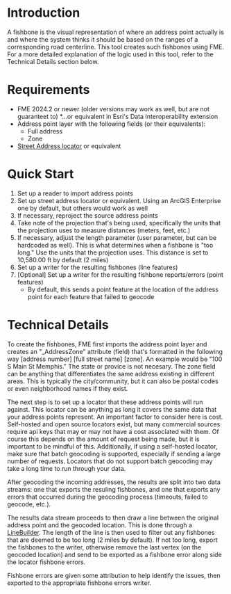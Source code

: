 # Introduction

A fishbone is the visual representation of where an address point actually is and where the system thinks it should be based on the ranges of a corresponding road centerline. This tool creates such fishbones using FME. For a more detailed explanation of the logic used in this tool, refer to the Technical Details section below.

# Requirements

* FME 2024.2 or newer (older versions may work as well, but are not guaranteet to)
  *...or equivalent in Esri's Data Interoperability extension
* Address point layer with the following fields (or their equivalents):
  * Full address
  * Zone
* [Street Address locator](https://pro.arcgis.com/en/pro-app/latest/help/data/geocoding/introduction-to-locator-roles.htm) or equivalent

# Quick Start

1. Set up a reader to import address points
2. Set up street address locator or equivalent. Using an ArcGIS Enterprise one by default, but others would work as well
3. If necessary, reproject the source address points
4. Take note of the projection that's being used, specifically the units that the projection uses to measure distances (meters, feet, etc.)
5. If necessary, adjust the length parameter (user parameter, but can be hardcoded as well). This is what determines when a fishbone is "too long." Use the units that the projection uses. This distance is set to 10,580.00 ft by default (2 miles) 
6. Set up a writer for the resulting fishbones (line features)
7. [Optional] Set up a writer for the resulting fishbone reports/errors (point features)
   * By default, this sends a point feature at the location of the address point for each feature that failed to geocode
  
# Technical Details

To create the fishbones, FME first imports the address point layer and creates an "_AddressZone" attribute (field) that's formatted in the following way [address number] [full street name] [zone]. An example would be "100 S Main St Memphis." The state or provice is not necesary. The zone field can be anything that differentiates the same address existing in different areas. This is typically the city/community, but it can also be postal codes or even neighborhood names if they exist.

The next step is to set up a locator that these address points will run against. This locator can be anything as long it covers the same data that your address points represent. An important factor to consider here is cost. Self-hosted and open source locators exist, but many commercial sources require api keys that may or may not have a cost associated with them. Of course this depends on the amount of request being made, but it is important to be mindful of this. Additionally, if using a self-hosted locator, make sure that batch geocoding is supported, especially if sending a large number of requests.  Locators that do not support batch geocoding may take a long time to run through your data.

After geocoding the incoming addresses, the results are split into two data streams: one that exports the resuling fishbones, and one that exports any errors that occurred during the geocoding process (timeouts, failed to geocode, etc.).

The results data stream proceeds to then draw a line between the original address point and the geocoded location. This is done through a [LineBuilder](https://docs.safe.com/fme/html/FME-Form-Documentation/FME-Transformers/Transformers/linebuilder.htm). The length of the line is then used to filter out any fishbones that are deemed to be too long (2 miles by default). If not too long, export the fishbones to the writer, otherwise remove the last vertex (on the geocoded location) and send to be exported as a fishbone error along side the locator fishbone errors.

Fishbone errors are given some attribution to help identify the issues, then exported to the appropriate fishbone errors writer.
